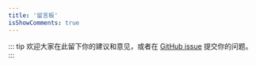 ```yaml
---
title: '留言板'
isShowComments: true
---
```


::: tip
欢迎大家在此留下你的建议和意见，或者在 [GitHub issue](https://github.com/loudomian/blender) 提交你的问题。
:::
